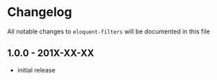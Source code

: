# Changelog

All notable changes to `eloquent-filters` will be documented in this file

## 1.0.0 - 201X-XX-XX

- initial release
